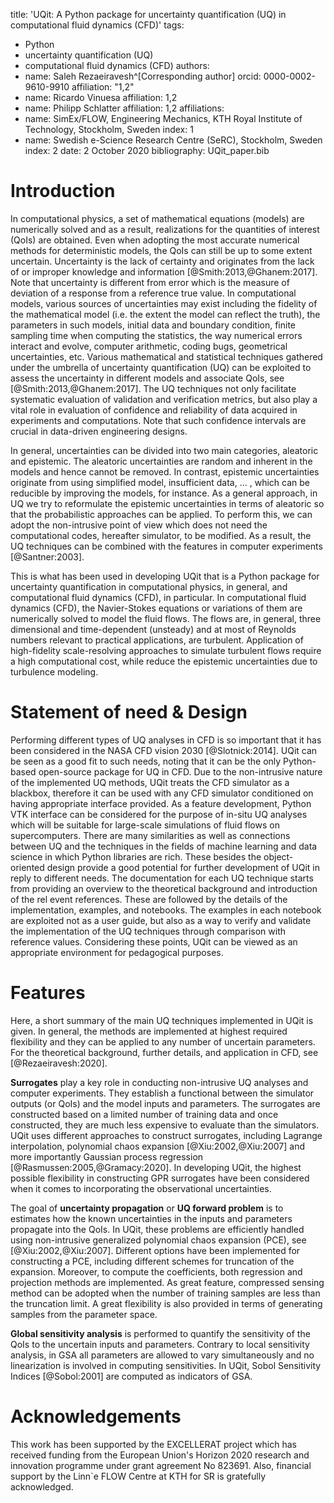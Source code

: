 title: 'UQit: A Python package for uncertainty quantification (UQ) in computational fluid dynamics (CFD)'
tags:
  - Python
  - uncertainty quantification (UQ)
  - computational fluid dynamics (CFD)
authors:
  - name: Saleh Rezaeiravesh^[Corresponding author]
    orcid: 0000-0002-9610-9910
    affiliation: "1,2" 
  - name: Ricardo Vinuesa
    affiliation: 1,2
  - name: Philipp Schlatter
    affiliation: 1,2
affiliations:
 - name: SimEx/FLOW, Engineering Mechanics, KTH Royal Institute of Technology, Stockholm, Sweden
   index: 1
 - name: Swedish e-Science Research Centre (SeRC), Stockholm, Sweden
   index: 2
date: 2 October 2020
bibliography: UQit_paper.bib


# Introduction

In computational physics, a set of mathematical equations (models) are numerically solved and as a result, realizations for the quantities of interest (QoIs) are obtained. 
Even when adopting the most accurate numerical methods for deterministic models, the QoIs can still be up to some extent uncertain. 
Uncertainty is the lack of certainty and originates from the lack of or improper knowledge and information [@Smith:2013,@Ghanem:2017].
Note that uncertainty is different from error which is the measure of deviation of a response from a reference true value. 
In computational models, various sources of uncertainties may exist including the fidelity of the mathematical model (i.e. the extent the model can reflect the truth), the parameters in such models, initial data and boundary condition, finite sampling time when computing the statistics, the way numerical errors interact and evolve, computer arithmetic, coding bugs, geometrical uncertainties, etc. 
Various mathematical and statistical techniques gathered under the umbrella of uncertainty quantification (UQ) can be exploited to assess the uncertainty in different models and associate QoIs, see [@Smith:2013,@Ghanem:2017]. 
The UQ techniques not only facilitate systematic evaluation of validation and verification metrics, but also play a vital role in evaluation of confidence and reliability of data acquired in experiments and computations. 
Note that such confidence intervals are crucial in data-driven engineering designs. 

In general, uncertainties can be divided into two main categories, aleatoric and epistemic. 
The aleatoric uncertainties are random and inherent in the models and hence cannot be removed.
In contrast, epistemic uncertainties originate from using simplified model, insufficient data, ... , which can be reducible by improving the models, for instance. 
As a general approach, in UQ we try to reformulate the epistemic uncertainties in terms of aleatoric so that the probabilistic approaches can be applied. 
To perform this, we can adopt the non-intrusive point of view which does not need the computational codes, hereafter simulator, to be modified.
As a result, the UQ techniques can be combined with the features in computer experiments [@Santner:2003].


This is what has been used in developing UQit that is a Python package for uncertainty quantification in computational physics, in general, and computational fluid dynamics (CFD), in particular. 
In computational fluid dynamics (CFD), the Navier-Stokes equations or variations of them are numerically solved to model the fluid flows. 
The flows are, in general, three dimensional and time-dependent (unsteady) and at most of Reynolds numbers relevant to practical applications, are turbulent. 
Application of high-fidelity scale-resolving approaches to simulate turbulent flows require a high computational cost, while reduce the epistemic uncertainties due to turbulence modeling. 



# Statement of need \& Design

Performing different types of UQ analyses in CFD is so important that it has been considered in the NASA CFD vision 2030 [@Slotnick:2014].
UQit can be seen as a good fit to such needs, noting that it can be the only Python-based open-source package for UQ in CFD.
Due to the non-intrusive nature of the implemented UQ methods, UQit treats the CFD simulator as a blackbox, therefore it can be used with any CFD simulator conditioned on having appropriate interface provided.
As a feature development, Python VTK interface can be considered for the purpose of in-situ UQ analyses which will be suitable for large-scale simulations of fluid flows on supercomputers.
There are many similarities as well as connections between UQ and the techniques in the fields of machine learning and data science in which Python libraries are rich. 
These besides the object-oriented design provide a good potential for further development of UQit in reply to different needs. 
The documentation for each UQ technique starts from providing an overview to the theoretical background and introduction of the rel event references. 
These are followed by the details of the implementation, examples, and notebooks.
The examples in each notebook are exploited not as a user guide, but also as a way to verify and validate the implementation of the UQ techniques through comparison with reference values. 
Considering these points, UQit can be viewed as an appropriate environment for pedagogical purposes.  


# Features

Here, a short summary of the main UQ techniques implemented in UQit is given. 
In general, the methods are implemented at highest required flexibility and they can be applied to any number of uncertain parameters. 
For the theoretical background, further details, and application in CFD, see [@Rezaeiravesh:2020].

**Surrogates** play a key role in conducting non-intrusive UQ analyses and computer experiments.
   They establish a functional between the simulator outputs (or QoIs) and the model inputs and parameters. 
   The surrogates are constructed based on a limited number of training data and once constructed, they are much less expensive to evaluate than the simulators. 
   UQit uses different approaches to construct surrogates, including Lagrange interpolation, polynomial chaos expansion [@Xiu:2002,@Xiu:2007] and more importantly Gaussian process regression [@Rasmussen:2005,@Gramacy:2020]. 
   In developing UQit, the highest possible flexibility in constructing GPR surrogates have been considered when it comes to incorporating the observational uncertainties.


The goal of **uncertainty propagation** or **UQ forward problem** is to estimates how the known uncertainties in the inputs and parameters propagate into the QoIs. 
    In UQit, these problems are efficiently handled using non-intrusive generalized polynomial chaos expansion (PCE), see [@Xiu:2002,@Xiu:2007]. 
    Different options have been implemented for constructing a PCE, including different schemes for truncation of the expansion.
    Moreover, to compute the coefficients, both regression and projection methods are implemented. 
    As great feature, compressed sensing method can be adopted when the number of training samples are less than the truncation limit. 
    A great flexibility is also provided in terms of generating samples from the parameter space.
    
    
**Global sensitivity analysis** is performed to quantify the sensitivity of the QoIs to the uncertain inputs and parameters. 
Contrary to local sensitivity analysis, in GSA all parameters are allowed to vary simultaneously and no linearization is involved in computing sensitivities. In UQit, Sobol Sensitivity Indices [@Sobol:2001] are computed as indicators of GSA. 


# Acknowledgements
This work has been supported by the EXCELLERAT project which has received funding from the European Union's Horizon 2020 research and innovation programme under grant agreement No 823691.
Also, financial support by the Linn\`e FLOW Centre at KTH for SR is gratefully acknowledged.


